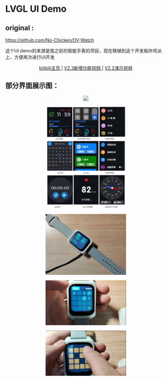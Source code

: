 # **LVGL UI Demo**

## original :

https://github.com/No-Chicken/OV-Watch

这个UI demo的来源是我之前的智能手表的项目，现在移植到这个开发板炸鸡派上，方便再次进行UI开发

<p align="center">
<a href="https://space.bilibili.com/34154740">bilibili主页 </a> |
<a href="https://www.bilibili.com/video/BV19g4y1N7YR/">V2.3新增功能视频 </a> |
<a href="https://www.bilibili.com/video/BV1hh4y1J7TS">V2.2演示视频 </a>
</p>

## 部分界面展示图：

<p align="center">
	<img width="50%" src="./images/演示.gif">
</p>

<p align="center">
	<img width="50%" src="./images/界面.jpg">
</p>

<p align=center>
	<img src="./images/实物图.jpg" width="50%" />
</p>

<p align=center>
    <img width="50%" src="./images/实物图2.png">
</p>

<p align=center>
    <img src="./images/实物图3.png" width="50%" />
</p>
